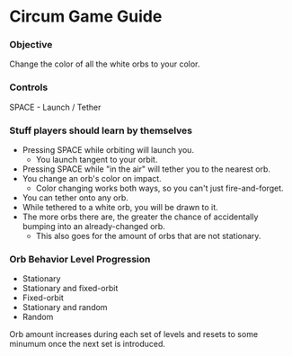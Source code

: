 # Circum Game Guide

### Objective
Change the color of all the white orbs to your color.

### Controls
SPACE - Launch / Tether

### Stuff players should learn by themselves
- Pressing SPACE while orbiting will launch you.
  - You launch tangent to your orbit.
- Pressing SPACE while "in the air" will tether you to the nearest orb.
- You change an orb's color on impact.
  - Color changing works both ways, so you can't just fire-and-forget.
- You can tether onto any orb.
- While tethered to a white orb, you will be drawn to it.
- The more orbs there are, the greater the chance of accidentally bumping into an already-changed orb.
  - This also goes for the amount of orbs that are not stationary.

### Orb Behavior Level Progression
- Stationary
- Stationary and fixed-orbit
- Fixed-orbit
- Stationary and random
- Random

Orb amount increases during each set of levels and resets to some minumum once the next set is introduced.
